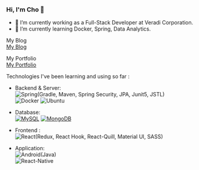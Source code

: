 ### Hi, I'm Cho 👋
- 🌱 I’m currently working as a Full-Stack Developer at Veradi Corporation.
- 🌱 I’m currently learning Docker, Spring, Data Analytics.


My Blog   
[My Blog](https://durumiss.tistory.com/)


My Portfolio   
[My Portfolio](https://www.notion.so/Choeunhak-92451136de1042169915d356773d8f9c)


Technologies I've been learning and using so far :

- Backend & Server:    
	![Spring](https://img.shields.io/badge/-Spring-eee?style=flat-square&logo=spring&logoColor=6DB33F)(Gradle, Maven, Spring Security, JPA, Junit5, JSTL)   
	![Docker](https://img.shields.io/badge/-Docker-eee?style=flat-square&logo=docker&logoColor=2496ed)
	![Ubuntu](https://img.shields.io/badge/-Ubuntu-eee?style=flat-square&logo=Ubuntu&logoColor=E95420)
	
- Database:   
    [![MySQL](http://img.shields.io/badge/-MySQL-eee?style=flat-square&logo=mysql&logoColor=4479A1)](https://dinhanhthi.com/notes)
    [![MongoDB](https://img.shields.io/badge/-MongoDB-eee?style=flat-square&logo=mongodb&logoColor=47A248)](https://dinhanhthi.com/notes)   
    


- Frontend :   
    ![React](https://img.shields.io/badge/-React-eee?style=flat-square&logo=react&logoColor=0088cc)(Redux, React Hook, React-Quill, Material UI, SASS)   



- Application:   
    ![Android](https://img.shields.io/badge/-Android-eee?style=flat-square&logo=Android&logoColor=3DDC84)(Java)   
    ![React-Native](https://img.shields.io/badge/-ReactNative-eee?style=flat-square&logo=React&logoColor=0273B7)
    
    <!--https://simpleicons.org/?q=react-na
https://pandao.github.io/editor.md/en.html-->

<!--
	![Kubernetes](https://img.shields.io/badge/-Kubernetes-eee?style=flat-square&logo=Kubernetes&logoColor=326CE5)>
